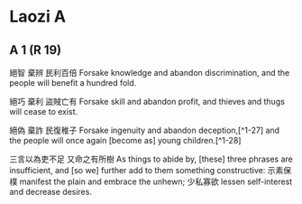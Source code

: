 # Laozi A

## A 1 (R 19)

絕智
棄辨
民利百倍
Forsake knowledge
and abandon discrimination,
and the people will benefit a hundred fold.

絕巧
棄利
盜賊亡有
Forsake skill
and abandon profit,
and thieves and thugs will cease to exist.

絕偽
棄詐
民復稚子
Forsake ingenuity
and abandon deception,[^1-27]
and the people will once again [become as] young children.[^1-28]

三言以為吏不足
又命之有所樹
As things to abide by, [these] three phrases are insufficient,
and [so we] further add to them something constructive:
示素保樸
manifest the plain and embrace the unhewn;
少私寡欲
lessen self-interest and decrease desires.
